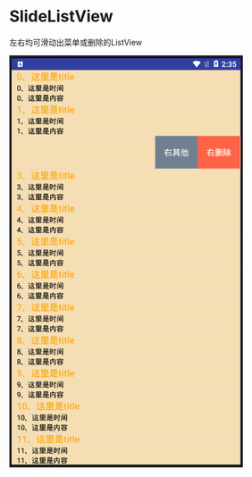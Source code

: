 # SlideListView
左右均可滑动出菜单或删除的ListView

![Alt text](https://github.com/luhaikong/SlideListView/blob/master/app/20161017143445.png)
